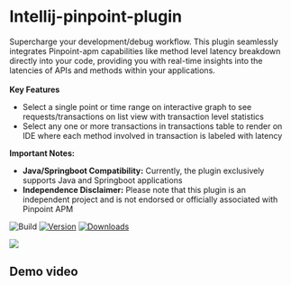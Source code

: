 # Intellij-pinpoint-plugin
Supercharge your development/debug workflow.
    This plugin seamlessly integrates Pinpoint-apm capabilities like method level latency breakdown directly into your code,
    providing you with real-time insights into the latencies of APIs and methods within your applications.
<br>
<br>
<strong>Key Features</strong><br>
<ul>
    <li>Select a single point or time range on interactive graph to see requests/transactions on list view with transaction level statistics</li>
    <li>Select any one or more transactions in transactions table to render on IDE where each method involved in transaction is labeled with latency</li>
</ul>
<strong>Important Notes:</strong>
<ul>
    <li><strong>Java/Springboot Compatibility:</strong> Currently, the plugin exclusively supports Java and Springboot applications</li>
    <li><strong>Independence Disclaimer:</strong> Please note that this plugin is an independent project and is not endorsed or officially associated with Pinpoint APM</li>
</ul>

![Build](https://github.com/manu156/Intellij-pinpoint-plugin/workflows/Build/badge.svg)
[![Version](https://img.shields.io/jetbrains/plugin/v/23042-pinpoint-integration.svg)](https://plugins.jetbrains.com/plugin/23042-pinpoint-integration)
[![Downloads](https://img.shields.io/jetbrains/plugin/d/23042-pinpoint-integration.svg)](https://plugins.jetbrains.com/plugin/23042-pinpoint-integration)

![](https://github.com/manu156/Intellij-pinpoint-plugin/assets/10695678/64d7138e-817e-4108-a0f8-aa2e83ed05e5)

## Demo video
[](https://github.com/manu156/Intellij-pinpoint-plugin/assets/10695678/202a27da-4856-45de-b976-a8b701645745)

